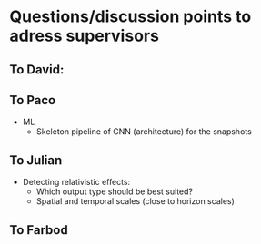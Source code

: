 # Questions/discussion points to adress supervisors

## To David:

## To Paco
* ML
    * Skeleton pipeline of CNN (architecture) for the snapshots  

## To Julian
* Detecting relativistic effects:
    * Which output type should be best suited?
    * Spatial and temporal scales (close to horizon scales)

## To Farbod 

